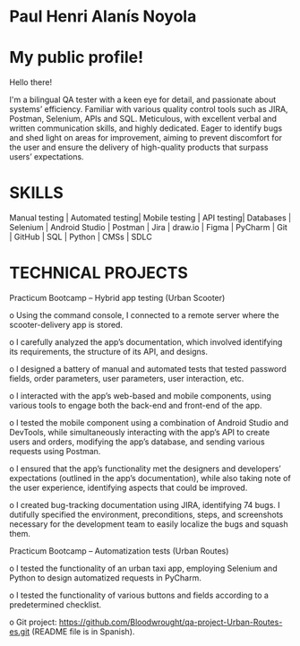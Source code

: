 # Paul Henri Alanís Noyola

# My public profile!

Hello there!

I'm a bilingual QA tester with a keen eye for detail, and passionate about systems’ efficiency. Familiar with various quality control tools such as JIRA, Postman, Selenium, APIs and SQL. Meticulous, with excellent verbal and written communication skills, and highly dedicated. Eager to identify bugs and shed light on areas for improvement, aiming to prevent discomfort for the user and ensure the delivery of high-quality products that surpass users’ expectations.

# SKILLS

Manual testing | Automated testing| Mobile testing | API testing| Databases | Selenium | Android Studio | Postman | Jira | draw.io | Figma | PyCharm | Git | GitHub | SQL | Python | CMSs | SDLC 

# TECHNICAL PROJECTS

Practicum Bootcamp – Hybrid app testing (Urban Scooter)

o	Using the command console, I connected to a remote server where the scooter-delivery app is stored.

o	I carefully analyzed the app’s documentation, which involved identifying its requirements, the structure of its API, and designs.

o	I designed a battery of manual and automated tests that tested password fields, order parameters, user parameters, user interaction, etc.

o	I interacted with the app’s web-based and mobile components, using various tools to engage both the back-end and front-end of the app.

o	I tested the mobile component using a combination of Android Studio and DevTools, while simultaneously interacting with the app’s API to create users and orders, modifying the app’s database, and sending various requests using Postman.

o	I ensured that the app’s functionality met the designers and developers’ expectations (outlined in the app’s documentation), while also taking note of the user experience, identifying aspects that could be improved.

o	I created bug-tracking documentation using JIRA, identifying 74 bugs. I dutifully specified the environment, preconditions, steps, and screenshots necessary for the development team to easily localize the bugs and squash them.


Practicum Bootcamp – Automatization tests (Urban Routes)

o	I tested the functionality of an urban taxi app, employing Selenium and Python to design automatized requests in PyCharm.

o	I tested the functionality of various buttons and fields according to a predetermined checklist.

o	Git project: https://github.com/Bloodwrought/qa-project-Urban-Routes-es.git (README file is in Spanish).

